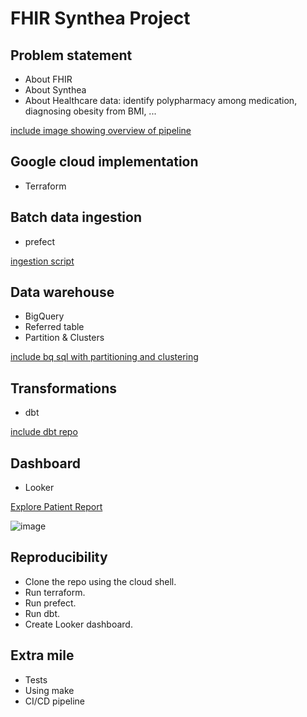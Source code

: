 # FHIR Synthea Project

## Problem statement
* About FHIR
* About Synthea
* About Healthcare data: identify polypharmacy among medication, diagnosing obesity from BMI, ...

[include image showing overview of pipeline]()

## Google cloud implementation
* Terraform

## Batch data ingestion
* prefect 

[ingestion script]()

## Data warehouse
* BigQuery
* Referred table
* Partition & Clusters

[include bq sql with partitioning and clustering]()

## Transformations
* dbt

[include dbt repo]()

## Dashboard
* Looker

[Explore Patient Report](https://lookerstudio.google.com/reporting/a22f12ec-7b4c-4ec5-bfdb-41be63140b39)

![image](https://user-images.githubusercontent.com/8211411/223867127-2a8bcb6e-ca2f-45eb-9bc2-2e38d0f57638.png)

## Reproducibility
* Clone the repo using the cloud shell.
* Run terraform.
* Run prefect.
* Run dbt.
* Create Looker dashboard.

## Extra mile
* Tests
* Using make
* CI/CD pipeline
